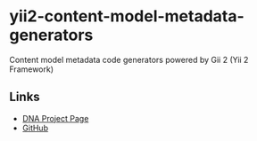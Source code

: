 yii2-content-model-metadata-generators
===========

Content model metadata code generators powered by Gii 2 (Yii 2 Framework)

Links
-----

- [DNA Project Page](http://neamlabs.com/dna-project-base/)
- [GitHub](https://github.com/neam/yii2-content-model-metadata-generators)
